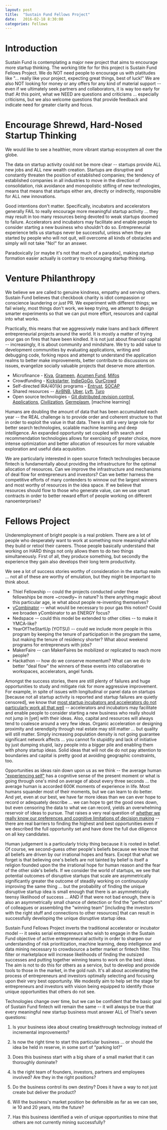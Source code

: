 ```yaml
---
layout: post
title:  "Sustain Fund Fellows Project"
date:   2016-02-18 8:30:00
categories: Fellows
---
```

# Introduction
Sustain Fund is contemplating a major new project that aims to encourage more startup thinking.  The working title for for this project is Sustain Fund Fellows Project.  We do NOT need people to encourage us with platitudes like "... really like your project, expecting great things, best of luck!"  We are also NOT looking for money or any offers for any kind of material support -- even if we ultimately seek partners and collaborators, it is way too early for that!  At this point, what we NEED are questions and criticisms ... especially criticisms, but we also welcome questions that provide feedback and indicate need for greater clarity and focus.

# Encourage Shrewd, Hard-Nosed Startup Thinking

We would like to see a healthier, more vibrant startup ecosystem all over the globe.  

The data on startup activity could not be more clear -- startups provide ALL new jobs and ALL new wealth creation.  Startups are disruptive and constantly threaten the position of established companies; the tendency of established companies in all industries to move in the direction of consolidation, risk avoidance and monopolistic stifling of new technologies, means that means that startups either are, directly or indirectly, responsible for ALL new innovations.

Good intentions don't matter.  Specifically, incubators and accelerators generally FAIL to really encourage more meaningful startup activity ... they may result in too many resources being devoted to weak startups doomed to failure.  Accelerators and incubators may facilitate and enable people to consider starting a new business who shouldn't do so.  Entrepreneurial experience tells us startups never be successful, unless when they are started by people who will not quit, will overcome all kinds of obstacles and simply will not take "No!" for an answer.  

Paradoxically [or maybe it's not that much of a paradox], making startup formation easier actually is contrary to encouraging startup thinking.

# Venture Philanthropy
We believe we are called to genuine kindness, empathy and serving others.  Sustain Fund believes that checkbook charity is idiot compassion or conscience laundering or *just* PR.  We experiment with different things; we fail wisely, most things don't work, we keep trying, we attempt to design smarter experiments so that we can put more effort, resources and capital into what works.

Practically, this means that we aggressively make loans and back different entrepreneurial projects around the world. It is mostly a matter of trying pour gas on fires that have been kindled. It is not just about financial capital -- increasingly, it is about community and mindshare. We try to add value to development communities by evaluating applications, writing and debugging code, forking repos and attempt to understand the application realms to better make improvements, better contribute to discussions on issues, evangelize socially valuable projects that deserve more attention.  

* Microfinance - [Kiva](https://fellowsblog.kiva.org/), [Grameen](http://www.grameenfoundation.org/jobs/grameen-foundation-fellow), [Acumen Fund](http://acumen.org/blog/fellows/), [Mifos](http://mifos.org/)
* Crowdfunding - [Kickstarter](https://www.krowdster.co/backer-directory), [IndieGoGo](https://www.indiegogo.com/partners/kiva), [OurCrowd](http://blog.ourcrowd.com/)
* Self-directed IRA/401(k) programs - [Entrust](http://www.theentrustgroup.com/learning-center), [SOCAP](http://socialcapitalmarkets.net/)
* Shared resources -- [AirBNB](http://blog.airbnb.com/), [Uber](https://devblog.uber.com/), [Lyft](http://blog.lyft.com/), [Turo](https://turo.com/how-turo-works)
* Open source technologies - [Git distributed revision control](https://github.com/blog), [Applications](http://aosabook.org/en/index.html), [Civilization](http://opensourceecology.org/), [Germplasm](http://opengermplasm.info/), [machine learning]

Humans are doubling the amount of data that has been accumulated each year -- the REAL challenge is to provide order and coherent structure to that in order to exploit the value in that data. There is still a very large role for better search technologies, scalable machine learning and deep intelligence.  An expanded opportunity set coupled with search and recommendation technologies allows for exercising of greater choice, more intense optimization and better allocation of resources for more valuable exploration and useful data acquisition.  

We are particularly interested in open source fintech technologies because fintech is fundamentally about providing the infrastructure for the optimal allocation of resources. Can we improve the infrastructure and mechanisms of deal flow for entrepreneurs and investors?  Can we better harness the competitive efforts of many contenders to winnow out the largest winners and most worthy of resources in the idea space.  If we believe that resources should flow to those who generate value, can we use smart contracts in order to better reward effort of people working on different nanoenterprises?


# Fellows Project

Underemployment of bright people is a real problem.  There are a lot of people who desperately want to work at something more meaningful while they build or retool their careers.  Those people basically understand that working on HARD things not only allows them to do two things simultaneously.  First of all, they produce something, but secondly the experience they gain also develops their long term productivity.

We see a lot of success stories worthy of consideration in the startup realm ... not all of these are worthy of emulation, but they might be important to think about.

* Thiel Fellowship -- could the projects conducted under these fellowships be more ~crowdly~ in nature? Is there anything magic about this particular age, ie what about people re-inventing themselves?  
* [yCombinator](http://www.ycombinator.com/faq/) -- what would be necessary to pour gas this notion?  Could we broaden yCombinator to an ENERGY focus?
* Nedspace -- could this model be extended to other cities -- to make it YMCA-like?
* YearOfTheStartUp (YOTSU) -- could we include more people in this program by keeping the tenure of participation in the program the same, but making the tenure of residency shorter?  What about weekend programs for entrepreneurs with jobs?
* MakerFaire -- can MakerFaires be mobilized or replicated to reach more people?  
* Hackathon -- how do we conserve momentum?  What can we do to better "deal flow" the winners of these events into collaborative workspaces, accelerators, angel funds.

Amongst the success stories, there are still plenty of failures and huge opportunities to study and mitigate risk for more aggressive improvement.  For example, in spite of issues with longitudinal or panel data on startups [because not all startup activity is reported and startup failures are quietly censored], we know that [most startup incubators and accelerators do not particularly work all that well](http://thenextweb.com/insider/2015/05/18/why-startup-incubators-dont-work/) -- accelerators and incubators may facilitate and enable people to consider starting a new business who really should not jump in [yet] with their ideas.  Also, capital and resources will always tend to coalesce around a very few ideas.  Organic acceleration or designing proximity and serendipity through real estate may still matter ... but quality will still matter. Simply increasing population density is not going guarantee significant network affects ... you cannot fix stupidity and lack of initiative by just dumping stupid, lazy people into a bigger pile and enabling them with phony startup ideas. Solid ideas that will not die do not pay attention to boundaries and capital is pretty good at avoiding geographic constraints, too.

Opportunities as ideas rain down upon us as we think -- the average human ["experiencing self"](https://www.ted.com/talks/daniel_kahneman_the_riddle_of_experience_vs_memory?language=en) has a cognitive sense of the present moment or what is going through one's mind on average of about every three seconds ... the average human is accorded 600K moments of experience in life.  Most humans squander most of their moments, but we can learn to do better.  And yet, even at our best, we have far more ideas than we can ever hope to record or adequately describe ... we can hope to get the good ones down, but even censoring the data to what we can record, yields an overwhelming reservoir of ideas to pursue.  That raises a very real question of [whether we really know our preferences and cognitive limitations of decision making](https://www.ted.com/talks/dan_ariely_asks_are_we_in_control_of_our_own_decisions) -- there are real barriers to finding the highest and best opportunities even if we described the full opportunity set and have done the full due diligence on all key candidates.  

Human judgement is a particularly tricky thing because it is rooted in belief.  Of course, we second-guess other people's beliefs because we know that all beliefs are driven by our irrational hopes and fears. Except that what we forget is that believing one's beliefs are not tainted by belief is itself a religion founded upon the the irrational hope for human reason and the fear of the other side's beliefs.  If we consider the world of startups, we see that potential outcomes of disruptive startups that scale are asymmetrically significantly greater the outcome of steadily working on continuously improving the same thing ... but the probability of finding the unique disruptive startup idea is small enough that there is an asymmetrically teensy likelihood of success ... AND if that were not bad enough, there is also an asymmetrically small chance of detection or find the "perfect storm" of colleagues or assembling the "winning team" [including the investors with the right stuff and connections to other resources] that can result in successfully developing the unique disruptive startup idea.    

Sustain Fund Fellows Project inverts the traditional accelerator or incubator model -- it seeks serial entrepreneurs who wish to engage in the Sustain Fund objective of active entrepreneurial activity in order to sharpen our understanding of risk prioritization, machine learning, deep intelligence and data mining necessary to crowdsource a better market or fintech filter.  This filter or marketplace will increase likelihoods of finding the outsized successes and putting together winning teams to work on the best ideas.  The aim is not to do this for others as a service, but to develop and provide tools to those in the market, in the gold rush.  It's all about accelerating the process of entrepreneurs and investors optimally selecting and focusing upon their very best opportunity.  We modestly aim to help set the stage for entrepreneurs and investors with vision being equipped to identify those unique opportunities that others do not see.  

Technologies change over time, but we can be confident that the basic goal of Sustain Fund fintech will remain the same -- it will always be true that every meaningful new startup business must answer ALL of Thiel's seven questions:

1. Is your business idea about creating breakthrough technology instead of incremental improvements?

2. Is now the right time to start this particular business ... or should the idea be held in reserve, in some sort of "parking lot?"

3. Does this business start with a big share of a small market that it can thoroughly dominate?

4. Is the right team of founders, investors, partners and employees involved? Are they in the right positions?

5. Do the business control its own destiny?  Does it have a way to not just create but deliver the product?

6. Will the business's market position be defensible as far as we can see, ie 10 and 20 years, into the future?

7. Has this business identified a vein of unique opportunities to mine that others are not currently mining successfully?

